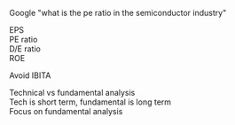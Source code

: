 Google "what is the pe ratio in the semiconductor industry"
 
EPS  
PE ratio  
D/E ratio  
ROE
   

Avoid IBITA
 
Technical vs fundamental analysis  
Tech is short term, fundamental is long term  
Focus on fundamental analysis